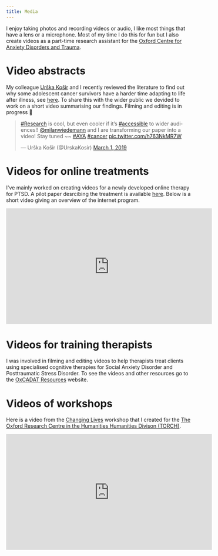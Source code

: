```yaml
---
title: Media
---
```


I enjoy taking photos and recording videos or audio, I like most things that have a lens or a microphone.
Most of my time I do this for fun but I also create videos as a part-time research assistant for the [Oxford Centre for Anxiety Disorders and Trauma](https://www.psy.ox.ac.uk/research/oxford-centre-for-anxiety-disorders-and-trauma).

# Video abstracts

My colleague [Urška Košir](https://twitter.com/UrskaKosir) and I recently reviewed the literature to find out why some adolescent cancer survivors have a harder time adapting to life after illness, see [here](https://onlinelibrary.wiley.com/doi/full/10.1002/cnr2.1168).
To share this with the wider public we devided to work on a short video summarising our findings.
Filming and editing is in progress :movie_camera:

<blockquote class="twitter-tweet" data-lang="en"><p lang="en" dir="ltr"><a href="https://twitter.com/hashtag/Research?src=hash&amp;ref_src=twsrc%5Etfw">#Research</a> is cool, but even cooler if it’s <a href="https://twitter.com/hashtag/accessible?src=hash&amp;ref_src=twsrc%5Etfw">#accessible</a> to wider audiences!! <a href="https://twitter.com/milanwiedemann?ref_src=twsrc%5Etfw">@milanwiedemann</a> and I are transforming our paper into a video! Stay tuned ~~ <a href="https://twitter.com/hashtag/AYA?src=hash&amp;ref_src=twsrc%5Etfw">#AYA</a> <a href="https://twitter.com/hashtag/cancer?src=hash&amp;ref_src=twsrc%5Etfw">#cancer</a> <a href="https://t.co/h763NkMR7W">pic.twitter.com/h763NkMR7W</a></p>&mdash; Urška Košir (@UrskaKosir) <a href="https://twitter.com/UrskaKosir/status/1101532759250690048?ref_src=twsrc%5Etfw">March 1, 2019</a></blockquote>
<script async src="https://platform.twitter.com/widgets.js" charset="utf-8"></script>


# Videos for online treatments

I've mainly worked on creating videos for a newly developed online therapy for PTSD.
A pilot paper desrcibing the treatment is available [here](https://www.tandfonline.com/doi/abs/10.3402/ejpt.v7.31019?needAccess=true#). 
Below is a short video giving an overview of the internet program. 

<iframe width="560" height="315" src="https://www.youtube.com/embed/SE_CIynHlbI" frameborder="0" allow="accelerometer; autoplay; encrypted-media; gyroscope; picture-in-picture" allowfullscreen></iframe>

# Videos for training therapists

I was involved in filming and editing videos to help therapists treat clients using specialised cognitive therapies for Social Anxiety Disorder and Posttraumatic Stress Disorder.
To see the videos and other resources go to the [OxCADAT Resources](https://oxcadatresources.com/) website.

# Videos of workshops

Here is a video from the [Changing Lives](https://www.torch.ox.ac.uk/event/changing-lives-0) workshop that I created for the [The Oxford Research Centre in the Humanities Humanities Divison (TORCH)](https://www.torch.ox.ac.uk/). 

<iframe width="560" height="315" src="https://www.youtube.com/embed/DgIbg_qu4m4" frameborder="0" allow="accelerometer; autoplay; encrypted-media; gyroscope; picture-in-picture" allowfullscreen></iframe>